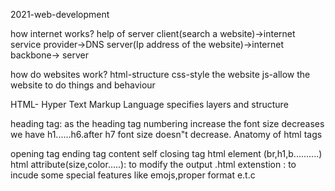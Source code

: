 2021-web-development

how internet works? help of server client(search a website)->internet service provider->DNS server(Ip address of the website)->internet backbone-> server

how do websites work? html-structure css-style the website js-allow the website to do things and behaviour

HTML- Hyper Text Markup Language specifies layers and structure

heading tag: as the heading tag numbering increase the font size decreases we have h1......h6.after h7 font size doesn"t decrease. Anatomy of html tags

opening tag ending tag content self closing tag html element (br,h1,b..........) html attribute(size,color.....): to modify the output .html extenstion : to incude some special features like emojs,proper format e.t.c

